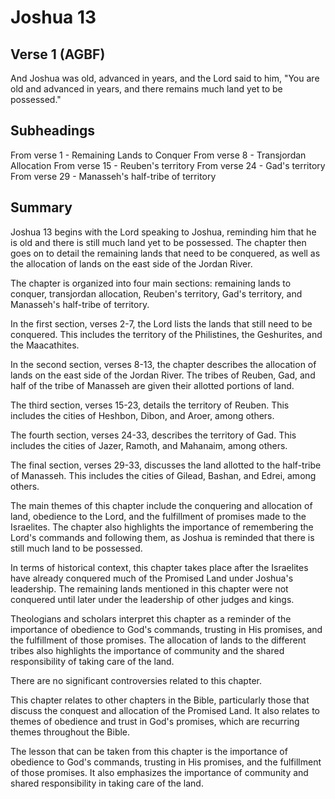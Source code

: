 # Joshua 13

## Verse 1 (AGBF)

And Joshua was old, advanced in years, and the Lord said to him, "You are old and advanced in years, and there remains much land yet to be possessed."

## Subheadings

From verse 1 - Remaining Lands to Conquer
From verse 8 - Transjordan Allocation
From verse 15 - Reuben's territory
From verse 24 - Gad's territory
From verse 29 - Manasseh's half-tribe of territory

## Summary

Joshua 13 begins with the Lord speaking to Joshua, reminding him that he is old and there is still much land yet to be possessed. The chapter then goes on to detail the remaining lands that need to be conquered, as well as the allocation of lands on the east side of the Jordan River.

The chapter is organized into four main sections: remaining lands to conquer, transjordan allocation, Reuben's territory, Gad's territory, and Manasseh's half-tribe of territory.

In the first section, verses 2-7, the Lord lists the lands that still need to be conquered. This includes the territory of the Philistines, the Geshurites, and the Maacathites.

In the second section, verses 8-13, the chapter describes the allocation of lands on the east side of the Jordan River. The tribes of Reuben, Gad, and half of the tribe of Manasseh are given their allotted portions of land.

The third section, verses 15-23, details the territory of Reuben. This includes the cities of Heshbon, Dibon, and Aroer, among others.

The fourth section, verses 24-33, describes the territory of Gad. This includes the cities of Jazer, Ramoth, and Mahanaim, among others.

The final section, verses 29-33, discusses the land allotted to the half-tribe of Manasseh. This includes the cities of Gilead, Bashan, and Edrei, among others.

The main themes of this chapter include the conquering and allocation of land, obedience to the Lord, and the fulfillment of promises made to the Israelites. The chapter also highlights the importance of remembering the Lord's commands and following them, as Joshua is reminded that there is still much land to be possessed.

In terms of historical context, this chapter takes place after the Israelites have already conquered much of the Promised Land under Joshua's leadership. The remaining lands mentioned in this chapter were not conquered until later under the leadership of other judges and kings.

Theologians and scholars interpret this chapter as a reminder of the importance of obedience to God's commands, trusting in His promises, and the fulfillment of those promises. The allocation of lands to the different tribes also highlights the importance of community and the shared responsibility of taking care of the land.

There are no significant controversies related to this chapter.

This chapter relates to other chapters in the Bible, particularly those that discuss the conquest and allocation of the Promised Land. It also relates to themes of obedience and trust in God's promises, which are recurring themes throughout the Bible.

The lesson that can be taken from this chapter is the importance of obedience to God's commands, trusting in His promises, and the fulfillment of those promises. It also emphasizes the importance of community and shared responsibility in taking care of the land.
